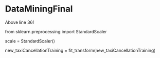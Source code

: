 # DataMiningFinal

Above line 361

from sklearn.preprocessing import StandardScaler

scale =  StandardScaler()

new_taxiCancellationTraining = fit_transform(new_taxiCancellationTraining)
